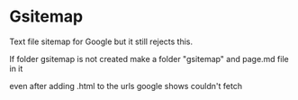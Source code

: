 # Gsitemap
Text file sitemap for Google but it still rejects this.

If folder gsitemap is not created make a folder "gsitemap" and page.md file in it

even after adding .html to the urls google shows couldn't fetch
